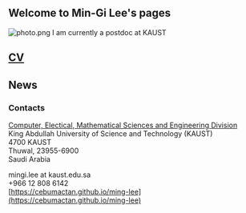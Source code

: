 ## Welcome to Min-Gi Lee's pages
![photo.png](https://cebumactan.github.io/ming-lee/photo3.png)
I am currently a postdoc at KAUST

## [CV](https://cebumactan.github.io/ming-lee/CV)

## News

### Contacts
[Computer, Electical, Mathematical Sciences and Engineering Division](https://cemse.kaust.edu.sa/Pages/Home.aspx) <br>
King Abdullah University of Science and Technology (KAUST) <br>
4700 KAUST <br>
Thuwal, 23955-6900 <br>
Saudi Arabia 

mingi.lee at kaust.edu.sa  
+966 12 808 6142  
[https://cebumactan.github.io/ming-lee](https://cebumactan.github.io/ming-lee)
